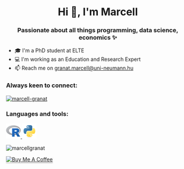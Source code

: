<h1 align="center">Hi 👋, I'm Marcell</h1>
<h3 align="center">Passionate about all things programming, data science, economics ✨</h3>

- 🎓 I'm a PhD student at ELTE
- 💻 I'm working as an Education and Research Expert
- 📫 Reach me on granat.marcell@uni-neumann.hu

<h3 align="left">Always keen to connect:</h3>
<p align="left">
<a href="https://linkedin.com/in/marcell-granat" target="blank"><img align="center" src="https://raw.githubusercontent.com/rahuldkjain/github-profile-readme-generator/master/src/images/icons/Social/linked-in-alt.svg" alt="marcell-granat" height="30" width="40" /></a>
</p>


<h3 align="left">Languages and tools:</h3>
<p align="left"> <a href="https://www.rprogramming.com/" target="_blank" rel="noreferrer"> <img src="https://raw.githubusercontent.com/devicons/devicon/master/icons/r/r-original.svg" alt="c" width="40" height="40"/> </a>  <a href="https://www.python.org" target="_blank" rel="noreferrer"> <img src="https://raw.githubusercontent.com/devicons/devicon/master/icons/python/python-original.svg" alt="python" width="40" height="40"/> </a> 
</p>

<p>
<img align="center" src="https://github-readme-stats.vercel.app/api?username=marcellgranat&show_icons=true&locale=en" alt="marcellgranat" />
</p>

<!---
MarcellGranat/MarcellGranat is a ✨ special ✨ repository because its `README.md` (this file) appears on your GitHub profile.
You can click the Preview link to take a look at your changes.
--->

<a href="https://www.buymeacoffee.com/MarcellGranat" target="_blank"><img src="https://www.buymeacoffee.com/assets/img/custom_images/orange_img.png" alt="Buy Me A Coffee" style="height: 41px !important;width: 174px !important;box-shadow: 0px 3px 2px 0px rgba(190, 190, 190, 0.5) !important;-webkit-box-shadow: 0px 3px 2px 0px rgba(190, 190, 190, 0.5) !important;" ></a>
